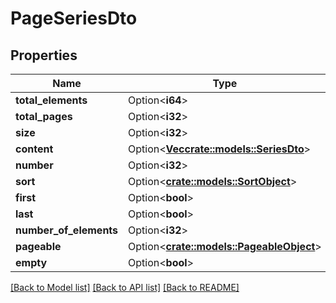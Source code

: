 # PageSeriesDto

## Properties

Name | Type | Description | Notes
------------ | ------------- | ------------- | -------------
**total_elements** | Option<**i64**> |  | [optional]
**total_pages** | Option<**i32**> |  | [optional]
**size** | Option<**i32**> |  | [optional]
**content** | Option<[**Vec<crate::models::SeriesDto>**](SeriesDto.md)> |  | [optional]
**number** | Option<**i32**> |  | [optional]
**sort** | Option<[**crate::models::SortObject**](SortObject.md)> |  | [optional]
**first** | Option<**bool**> |  | [optional]
**last** | Option<**bool**> |  | [optional]
**number_of_elements** | Option<**i32**> |  | [optional]
**pageable** | Option<[**crate::models::PageableObject**](PageableObject.md)> |  | [optional]
**empty** | Option<**bool**> |  | [optional]

[[Back to Model list]](../README.md#documentation-for-models) [[Back to API list]](../README.md#documentation-for-api-endpoints) [[Back to README]](../README.md)


